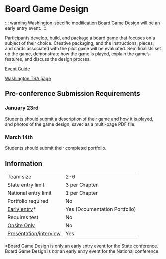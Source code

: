 # Board Game Design

::: warning Washington-specific modification
Board Game Design will be an early entry event.
:::

Participants develop, build, and package a board game that focuses on a subject of their choice. Creative packaging, and the instructions, pieces, and cards associated with the pilot game will be evaluated. Semifinalists set up the game, demonstrate how the game is played, explain the game’s features, and discuss the design process.

[Event Guide](https://lwsd.sharepoint.com/:b:/r/sites/GR-JHS-TechnologyStudentAssociation-SCA/Shared%20Documents/23-24/Competition/Event%20Guides/HS%20-%20Board%20Game%20Design.pdf)

[Washington TSA page](https://www.washingtontsa.org/high-school-events/board-game-design)

## Pre-conference Submission Requirements

### January 23rd

Students should submit a description of their game and how it is played, and photos of the game design, saved as a multi-page PDF file.

### March 14th

Students should submit their completed portfolio.

## Information

|                                              |                               |
| -------------------------------------------- | ----------------------------- |
| Team size                                    | 2-6                           |
| State entry limit                            | 3 per Chapter                 |
| National entry limit                         | 1 per Chapter                 |
| Portfolio required                           | No                            |
| [Early entry](/#terms)\*                     | Yes (Documentation Portfolio) |
| Requires test                                | No                            |
| [Onsite Only](/#terms)                       | No                            |
| [Presentation](/#terms)/[interview](/#terms) | Yes                           |

\*Board Game Design is only an early entry event for the State conference. Board Game Design is _not_ an early entry event for the National conference.
